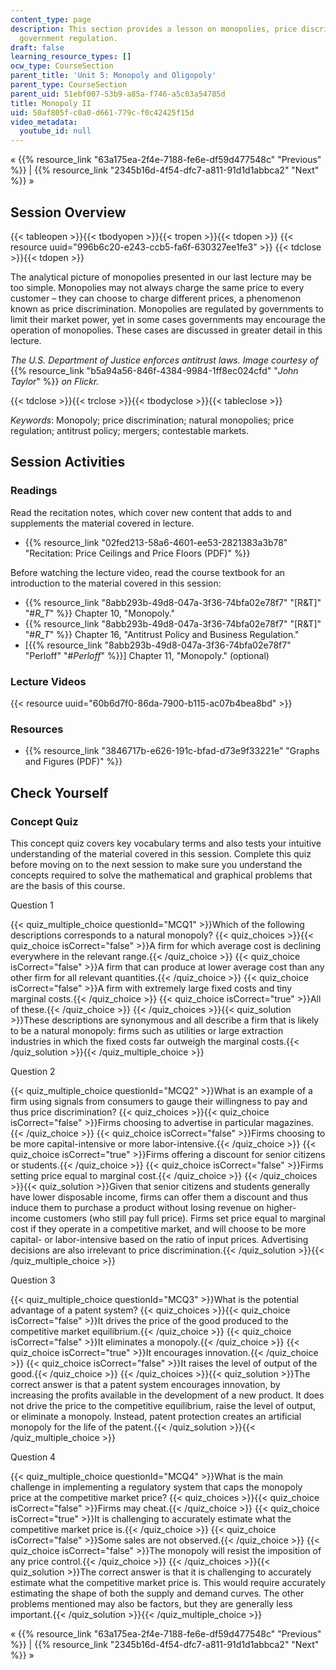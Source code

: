 ```yaml
---
content_type: page
description: This section provides a lesson on monopolies, price discrimination, an
  government regulation.
draft: false
learning_resource_types: []
ocw_type: CourseSection
parent_title: 'Unit 5: Monopoly and Oligopoly'
parent_type: CourseSection
parent_uid: 51ebf007-53b9-a85a-f746-a5c03a54785d
title: Monopoly II
uid: 50af805f-c0a0-d661-779c-f0c42425f15d
video_metadata:
  youtube_id: null
---
```

« {{% resource_link "63a175ea-2f4e-7188-fe6e-df59d477548c" "Previous" %}} | {{% resource_link "2345b16d-4f54-dfc7-a811-91d1d1abbca2" "Next" %}} »

## Session Overview

{{< tableopen >}}{{< tbodyopen >}}{{< tropen >}}{{< tdopen >}}
{{< resource uuid="996b6c20-e243-ccb5-fa6f-630327ee1fe3" >}}
{{< tdclose >}}{{< tdopen >}}

The analytical picture of monopolies presented in our last lecture may be too simple. Monopolies may not always charge the same price to every customer – they can choose to charge different prices, a phenomenon known as price discrimination. Monopolies are regulated by governments to limit their market power, yet in some cases governments may encourage the operation of monopolies. These cases are discussed in greater detail in this lecture.

*The U.S. Department of Justice enforces antitrust laws. Image courtesy of* {{% resource_link "b5a94a56-846f-4384-9984-1ff8ec024cfd" "*John Taylor*" %}} *on Flickr.*

{{< tdclose >}}{{< trclose >}}{{< tbodyclose >}}{{< tableclose >}}

*Keywords*: Monopoly; price discrimination; natural monopolies; price regulation; antitrust policy; mergers; contestable markets.

## Session Activities

### Readings

Read the recitation notes, which cover new content that adds to and supplements the material covered in lecture.

- {{% resource_link "02fed213-58a6-4601-ee53-2821383a3b78" "Recitation: Price Ceilings and Price Floors (PDF)" %}}

Before watching the lecture video, read the course textbook for an introduction to the material covered in this session:

- {{% resource_link "8abb293b-49d8-047a-3f36-74bfa02e78f7" "\[R&T\]" "#_R_T_" %}} Chapter 10, "Monopoly."
- {{% resource_link "8abb293b-49d8-047a-3f36-74bfa02e78f7" "\[R&T\]" "#_R_T_" %}} Chapter 16, "Antitrust Policy and Business Regulation."
- \[{{% resource_link "8abb293b-49d8-047a-3f36-74bfa02e78f7" "Perloff" "#_Perloff_" %}}\] Chapter 11, "Monopoly." (optional)

### Lecture Videos

{{< resource uuid="60b6d7f0-86da-7900-b115-ac07b4bea8bd" >}}

### Resources

- {{% resource_link "3846717b-e626-191c-bfad-d73e9f33221e" "Graphs and Figures (PDF)" %}}

## Check Yourself

### Concept Quiz

This concept quiz covers key vocabulary terms and also tests your intuitive understanding of the material covered in this session. Complete this quiz before moving on to the next session to make sure you understand the concepts required to solve the mathematical and graphical problems that are the basis of this course.

Question 1

{{< quiz_multiple_choice questionId="MCQ1" >}}Which of the following descriptions corresponds to a natural monopoly? {{< quiz_choices >}}{{< quiz_choice isCorrect="false" >}}A firm for which average cost is declining everywhere in the relevant range.{{< /quiz_choice >}} {{< quiz_choice isCorrect="false" >}}A firm that can produce at lower average cost than any other firm for all relevant quantities.{{< /quiz_choice >}} {{< quiz_choice isCorrect="false" >}}A firm with extremely large fixed costs and tiny marginal costs.{{< /quiz_choice >}} {{< quiz_choice isCorrect="true" >}}All of these.{{< /quiz_choice >}} {{< /quiz_choices >}}{{< quiz_solution >}}These descriptions are synonymous and all describe a firm that is likely to be a natural monopoly: firms such as utilities or large extraction industries in which the fixed costs far outweigh the marginal costs.{{< /quiz_solution >}}{{< /quiz_multiple_choice >}}

Question 2

{{< quiz_multiple_choice questionId="MCQ2" >}}What is an example of a firm using signals from consumers to gauge their willingness to pay and thus price discrimination? {{< quiz_choices >}}{{< quiz_choice isCorrect="false" >}}Firms choosing to advertise in particular magazines.{{< /quiz_choice >}} {{< quiz_choice isCorrect="false" >}}Firms choosing to be more capital-intensive or more labor-intensive.{{< /quiz_choice >}} {{< quiz_choice isCorrect="true" >}}Firms offering a discount for senior citizens or students.{{< /quiz_choice >}} {{< quiz_choice isCorrect="false" >}}Firms setting price equal to marginal cost.{{< /quiz_choice >}} {{< /quiz_choices >}}{{< quiz_solution >}}Given that senior citizens and students generally have lower disposable income, firms can offer them a discount and thus induce them to purchase a product without losing revenue on higher-income customers (who still pay full price). Firms set price equal to marginal cost if they operate in a competitive market, and will choose to be more capital- or labor-intensive based on the ratio of input prices. Advertising decisions are also irrelevant to price discrimination.{{< /quiz_solution >}}{{< /quiz_multiple_choice >}}

Question 3

{{< quiz_multiple_choice questionId="MCQ3" >}}What is the potential advantage of a patent system? {{< quiz_choices >}}{{< quiz_choice isCorrect="false" >}}It drives the price of the good produced to the competitive market equilibrium.{{< /quiz_choice >}} {{< quiz_choice isCorrect="false" >}}It eliminates a monopoly.{{< /quiz_choice >}} {{< quiz_choice isCorrect="true" >}}It encourages innovation.{{< /quiz_choice >}} {{< quiz_choice isCorrect="false" >}}It raises the level of output of the good.{{< /quiz_choice >}} {{< /quiz_choices >}}{{< quiz_solution >}}The correct answer is that a patent system encourages innovation, by increasing the profits available in the development of a new product. It does not drive the price to the competitive equilibrium, raise the level of output, or eliminate a monopoly. Instead, patent protection creates an artificial monopoly for the life of the patent.{{< /quiz_solution >}}{{< /quiz_multiple_choice >}}

Question 4

{{< quiz_multiple_choice questionId="MCQ4" >}}What is the main challenge in implementing a regulatory system that caps the monopoly price at the competitive market price? {{< quiz_choices >}}{{< quiz_choice isCorrect="false" >}}Firms may cheat.{{< /quiz_choice >}} {{< quiz_choice isCorrect="true" >}}It is challenging to accurately estimate what the competitive market price is.{{< /quiz_choice >}} {{< quiz_choice isCorrect="false" >}}Some sales are not observed.{{< /quiz_choice >}} {{< quiz_choice isCorrect="false" >}}The monopoly will resist the imposition of any price control.{{< /quiz_choice >}} {{< /quiz_choices >}}{{< quiz_solution >}}The correct answer is that it is challenging to accurately estimate what the competitive market price is. This would require accurately estimating the shape of both the supply and demand curves. The other problems mentioned may also be factors, but they are generally less important.{{< /quiz_solution >}}{{< /quiz_multiple_choice >}}

« {{% resource_link "63a175ea-2f4e-7188-fe6e-df59d477548c" "Previous" %}} | {{% resource_link "2345b16d-4f54-dfc7-a811-91d1d1abbca2" "Next" %}} »